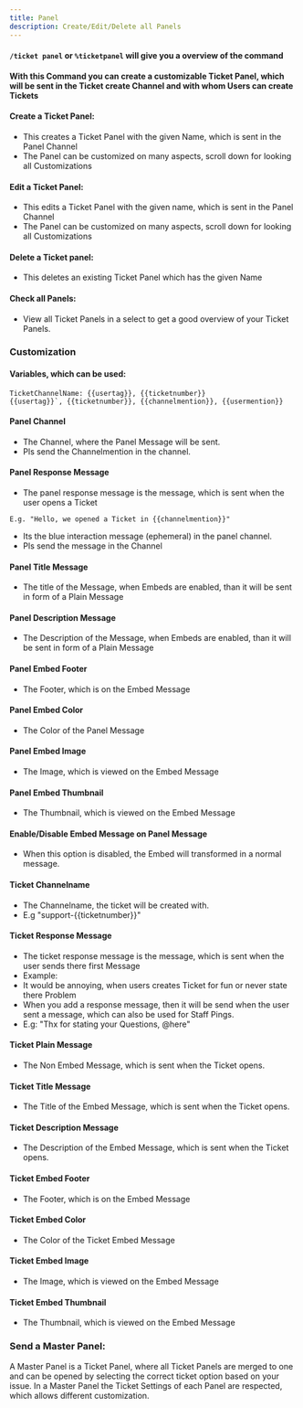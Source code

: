 ```yaml
---
title: Panel
description: Create/Edit/Delete all Panels
---
```


#### `/ticket panel` or `%ticketpanel` will give you a overview of the command

**With this Command you can create a customizable Ticket Panel, which will be sent in the Ticket create Channel and with whom Users can create Tickets**

#### Create a Ticket Panel:
- This creates a Ticket Panel with the given Name, which is sent in the Panel Channel
- The Panel can be customized on many aspects, scroll down for looking all Customizations
<command message = "%panel create <panelname>" slash="/ticket panel create [panelname]" description="Creates a Ticket Panel with the provided Name and guides you through a Setup for the Customization" permissions ="ADMINISTRATOR"/>

#### Edit a Ticket Panel:
- This edits a Ticket Panel with the given name, which is sent in the Panel Channel
- The Panel can be customized on many aspects, scroll down for looking all Customizations
<command message = "%panel edit <panelname>" slash="/ticket panel edit [panelname]" description="Edits a Ticket Panel with the provided Name and guides you through a Setup for the Customization" permissions ="ADMINISTRATOR"/>

#### Delete a Ticket panel:
- This deletes an existing Ticket Panel which has the given Name
<command message = "%panel delete <panelname>" slash="/ticket panel delete [panelname] " description="Deletes the Ticket Panel with the given Name. Get a List of Panels with /panel all" permissions ="ADMINISTRATOR"/>

#### Check all Panels:
- View all Ticket Panels in a select to get a good overview of your Ticket Panels.
<command message = "%panel all" slash="/ticket panel all" description="Gives you a list of all Ticket Panels" permissions ="ADMINISTRATOR"/>

### Customization

#### Variables, which can be used:
```
TicketChannelName: {{usertag}}, {{ticketnumber}}
{{usertag}}`, {{ticketnumber}}, {{channelmention}}, {{usermention}}
```

#### Panel Channel
- The Channel, where the Panel Message will be sent.
- Pls send the Channelmention in the channel.

#### Panel Response Message
- The panel response message is the message, which is sent when the user opens a Ticket
```
E.g. "Hello, we opened a Ticket in {{channelmention}}"
```
- Its the blue interaction message (ephemeral) in the panel channel.
- Pls send the message in the Channel

#### Panel Title Message
- The title of the Message, when Embeds are enabled, than it will be sent in form of a Plain Message

#### Panel Description Message
- The Description of the Message, when Embeds are enabled, than it will be sent in form of a Plain Message

#### Panel Embed Footer
- The Footer, which is on the Embed Message

#### Panel Embed Color
- The Color of the Panel Message

#### Panel Embed Image
- The Image, which is viewed on the Embed Message

#### Panel Embed Thumbnail
- The Thumbnail, which is viewed on the Embed Message

#### Enable/Disable Embed Message on Panel Message
- When this option is disabled, the Embed will transformed in a normal message.

#### Ticket Channelname
- The Channelname, the ticket will be created with.
- E.g "support-\{\{ticketnumber\}\}"

#### Ticket Response Message
- The ticket response message is the message, which is sent when the user sends there first Message
- Example: 
- It would be annoying, when users creates Ticket for fun or never state there Problem
- When you add a response message, then it will be send when the user sent a message, which can also be used for Staff Pings.
- E.g: "Thx for stating your Questions, @here"

#### Ticket Plain Message
- The Non Embed Message, which is sent when the Ticket opens.

#### Ticket Title Message
- The Title of the Embed Message, which is sent when the Ticket opens.

####  Ticket Description Message
- The Description of the Embed Message, which is sent when the Ticket opens.

#### Ticket Embed Footer
- The Footer, which is on the Embed Message

#### Ticket Embed Color
- The Color of the Ticket Embed Message

#### Ticket Embed Image
- The Image, which is viewed on the Embed Message

#### Ticket Embed Thumbnail
- The Thumbnail, which is viewed on the Embed Message

### Send a Master Panel:
A Master Panel is a Ticket Panel, where all Ticket Panels are merged to one and can be opened by selecting the correct ticket option based on your issue.
In a Master Panel the Ticket Settings of each Panel are respected, which allows different customization.
<command message = "%panel master <#channel>" slash="/ticket panel master [channel]" description="Creates a Master Panel, which contains all existing Ticket Panels." permissions ="ADMINISTRATOR"/>